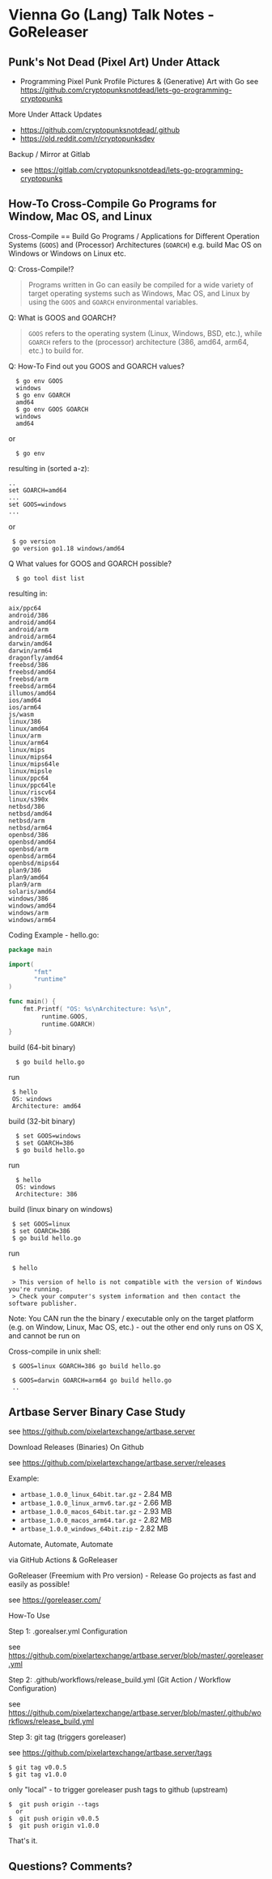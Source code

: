 # Vienna Go (Lang) Talk Notes - GoReleaser



## Punk's Not Dead (Pixel Art) Under Attack

-  Programming Pixel Punk Profile Pictures & (Generative) Art with Go
 see <https://github.com/cryptopunksnotdead/lets-go-programming-cryptopunks>

More Under Attack Updates 
- <https://github.com/cryptopunksnotdead/.github>
- <https://old.reddit.com/r/cryptopunksdev>


Backup / Mirror at Gitlab
- see <https://gitlab.com/cryptopunksnotdead/lets-go-programming-cryptopunks>




## How-To Cross-Compile Go Programs for Window, Mac OS, and Linux

Cross-Compile == Build Go Programs / Applications for Different Operation Systems (`GOOS`) and 
(Processor) Architectures (`GOARCH`) e.g. build Mac OS on Windows or  Windows on Linux etc.


Q: Cross-Compile!?

> Programs written in Go can easily be compiled for a wide variety of target operating systems 
> such as Windows, Mac OS, and Linux 
> by using the `GOOS` and `GOARCH` environmental variables.


Q: What is GOOS and GOARCH?

> `GOOS` refers to the operating system (Linux, Windows, BSD, etc.), 
> while `GOARCH` refers to the (processor) architecture (386, amd64, arm64, etc.) to build for. 


Q: How-To Find out you GOOS and GOARCH values?

      $ go env GOOS
      windows 
      $ go env GOARCH
      amd64
      $ go env GOOS GOARCH
      windows 
      amd64

or

      $ go env

resulting in (sorted a-z):

    ..
    set GOARCH=amd64
    ...
    set GOOS=windows
    ...

 or

     $ go version
     go version go1.18 windows/amd64 


Q What values for GOOS and GOARCH possible?

      $ go tool dist list

resulting in:

```
aix/ppc64
android/386
android/amd64
android/arm
android/arm64
darwin/amd64
darwin/arm64
dragonfly/amd64
freebsd/386
freebsd/amd64
freebsd/arm
freebsd/arm64
illumos/amd64
ios/amd64
ios/arm64
js/wasm
linux/386
linux/amd64
linux/arm
linux/arm64
linux/mips
linux/mips64
linux/mips64le
linux/mipsle
linux/ppc64
linux/ppc64le
linux/riscv64
linux/s390x
netbsd/386
netbsd/amd64
netbsd/arm
netbsd/arm64
openbsd/386
openbsd/amd64
openbsd/arm
openbsd/arm64
openbsd/mips64
plan9/386
plan9/amd64
plan9/arm
solaris/amd64
windows/386
windows/amd64
windows/arm
windows/arm64
```



Coding Example - hello.go:

``` go
package main

import(
       "fmt"
       "runtime"
)

func main() {
    fmt.Printf( "OS: %s\nArchitecture: %s\n", 
         runtime.GOOS, 
         runtime.GOARCH)
}
```

build  (64-bit binary)

      $ go build hello.go       

run

     $ hello
     OS: windows
     Architecture: amd64

build (32-bit binary)

      $ set GOOS=windows
      $ set GOARCH=386
      $ go build hello.go

run 

      $ hello
      OS: windows
      Architecture: 386

build (linux binary on windows)

     $ set GOOS=linux
     $ set GOARCH=386
     $ go build hello.go

run 

     $ hello
     
     > This version of hello is not compatible with the version of Windows you're running. 
     > Check your computer's system information and then contact the software publisher.


Note: You CAN run the the binary / executable 
only on the target platform (e.g. on Window, Linux, Mac OS, etc.) - 
out the other end only runs on OS X, and cannot be run on


Cross-compile in unix shell:  

     $ GOOS=linux GOARCH=386 go build hello.go
     
     $ GOOS=darwin GOARCH=arm64 go build hello.go
     ..


## Artbase Server Binary  Case Study

see <https://github.com/pixelartexchange/artbase.server>


Download Releases (Binaries) On Github

see <https://github.com/pixelartexchange/artbase.server/releases>  

Example:

- `artbase_1.0.0_linux_64bit.tar.gz` - 2.84 MB
- `artbase_1.0.0_linux_armv6.tar.gz` - 2.66 MB
- `artbase_1.0.0_macos_64bit.tar.gz` - 2.93 MB
- `artbase_1.0.0_macos_arm64.tar.gz` - 2.82 MB
- `artbase_1.0.0_windows_64bit.zip` - 2.82 MB



Automate, Automate, Automate  

via GitHub Actions & GoReleaser

GoReleaser (Freemium with Pro version) -
Release Go projects as fast and easily as possible!

see <https://goreleaser.com/>


How-To Use

Step 1:  .gorealser.yml  Configuration

see <https://github.com/pixelartexchange/artbase.server/blob/master/.goreleaser.yml>



Step 2:  .github/workflows/release_build.yml      (Git Action / Workflow Configuration)

see <https://github.com/pixelartexchange/artbase.server/blob/master/.github/workflows/release_build.yml>


Step 3:   git tag  (triggers goreleaser)

see <https://github.com/pixelartexchange/artbase.server/tags>

    $ git tag v0.0.5
    $ git tag v1.0.0

only "local" - to trigger goreleaser push tags to github (upstream)

    $  git push origin --tags     
      or
    $  git push origin v0.0.5
    $  git push origin v1.0.0



That's it.

## Questions? Comments?

